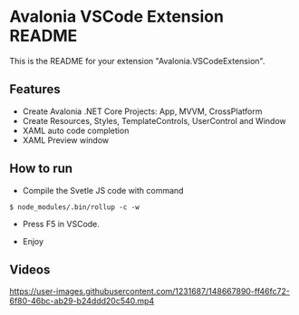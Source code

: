 # Avalonia VSCode Extension README

This is the README for your extension "Avalonia.VSCodeExtension". 

## Features

* Create Avalonia .NET Core Projects: App, MVVM, CrossPlatform
* Create Resources, Styles, TemplateControls, UserControl and Window
* XAML auto code completion 
* XAML Preview window

## How to run

* Compile the Svetle JS code with command
```
$ node_modules/.bin/rollup -c -w
```

* Press F5 in VSCode.

* Enjoy

## Videos

https://user-images.githubusercontent.com/1231687/148667890-ff46fc72-6f80-46bc-ab29-b24ddd20c540.mp4


